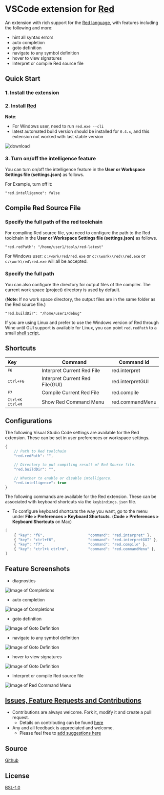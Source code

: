 # VSCode extension for [Red](https://www.red-lang.org/)

An extension with rich support for the [Red language](https://www.red-lang.org/), with features including the following and more:

* hint all syntax errors
* auto completion
* goto definition
* navigate to any symbol definition
* hover to view signatures
* Interpret or compile Red source file

## Quick Start

### 1. Install the extension
### 2. Install [Red](http://www.red-lang.org/p/download.html)

**Note**:

* For Windows user, need to run ```red.exe --cli```
* latest automated build version should be installed for `0.4.x`, and this extension not worked with last stable version

![download](https://raw.githubusercontent.com/red/VScode-extension/0.4.1/images/download.png)

### 3. Turn on/off the intelligence feature

You can turn on/off the intelligence feature in the **User or Workspace Settings file (settings.json)** as follows.

For Example, turn off it:

```
"red.intelligence": false
```

## Compile Red Source File

### Specify the full path of the red toolchain

For compiling Red source file, you need to configure the path to the Red toolchain in the **User or Workspace Settings file (settings.json)** as follows.

  ```
  "red.redPath": "/home/user1/tools/red-latest"
  ```

For Windows user: `c:/work/red/red.exe` or `c:\\work\\red\\red.exe` or `c:\work\red\red.exe` will all be accepted.

### Specify the full path

You can also configure the directory for output files of the compiler. The current work space (project) directory is used by default.

(**Note**: If no work space directory, the output files are in the same folder as the Red source file.)


  ```
  "red.buildDir": "/home/user1/debug"
  ```


If you are using Linux and prefer to use the Windows version of Red through Wine until GUI support is available for Linux, you can point `red.redPath` to a small [shell script](https://github.com/red/red/wiki/Visual-Studio-Code-Plugin#running-red-through-wine-on-linux).

## Shortcuts

| Key                       | Command                           | Command id         |
| :------------------------ | --------------------------------- | ------------------ |
| <kbd>F6</kbd>             | Interpret Current Red File        | red.interpret      |
| <kbd>Ctrl+F6</kbd>        | Interpret Current Red File(GUI)   | red.interpretGUI   |
| <kbd>F7</kbd>             | Compile Current Red File          | red.compile        |
| <kbd>Ctrl+K Ctrl+M</kbd>  | Show Red Command Menu             | red.commandMenu    |

## Configurations

The following Visual Studio Code settings are available for the Red extension.  These can be set in user preferences or workspace settings.

```javascript
{
    // Path to Red toolchain
    "red.redPath": "",

    // Directory to put compiling result of Red Source file.
    "red.buildDir": "",

    // Whether to enable or disable intelligence.
    "red.intelligence": true
}
```

The following commands are available for the Red extension. These can be associated with keyboard shortcuts via the `keybindings.json` file.
* To configure keyboard shortcuts the way you want, go to the menu under **File > Preferences > Keyboard Shortcuts**. (**Code > Preferences > Keyboard Shortcuts** on Mac)

```javascript
[
    { "key": "f6",                    "command": "red.interpret" },
    { "key": "ctrl+f6",               "command": "red.interpretGUI" },
    { "key": "f7",                    "command": "red.compile" },
    { "key": "ctrl+k ctrl+m",         "command": "red.commandMenu" },
]
```

## Feature Screenshots

* diagnostics

![Image of Completions](https://raw.githubusercontent.com/red/VScode-extension/0.4.1/images/diagnostics.gif)

* auto completion

![Image of Completions](https://raw.githubusercontent.com/red/VScode-extension/0.4.1/images/completion.gif)

* goto definition

![Image of Goto Definition](https://raw.githubusercontent.com/red/VScode-extension/0.4.1/images/goto-definition.gif)

* navigate to any symbol definition

![Image of Goto Definition](https://raw.githubusercontent.com/red/VScode-extension/0.4.1/images/goto-symbols.gif)

* hover to view signatures

![Image of Goto Definition](https://raw.githubusercontent.com/red/VScode-extension/0.4.1/images/hover.gif)

* Interpret or compile Red source file

![Image of Red Command Menu](https://raw.githubusercontent.com/red/VScode-extension/0.4.1/images/redmenu.gif)


## [Issues, Feature Requests and Contributions](https://github.com/red/VScode-extension/issues)

* Contributions are always welcome. Fork it, modify it and create a pull request.
  + Details on contributing can be found [here](https://github.com/red/VScode-extension/wiki/Contribution) 
* Any and all feedback is appreciated and welcome.
  * Please feel free to [add suggestions here](https://github.com/red/VScode-extension/issues)

## Source

[Github](https://github.com/red/VScode-extension)
​                
## License

[BSL-1.0](https://raw.githubusercontent.com/red/VScode-extension/master/LICENSE)
